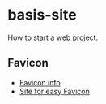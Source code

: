 # basis-site
How to start a web project.


Favicon
-------
- [Favicon info](http://www.creativebloq.com/illustrator/create-perfect-favicon-12112760)
- [Site for easy Favicon](http://www.favicon-generator.org)
 
